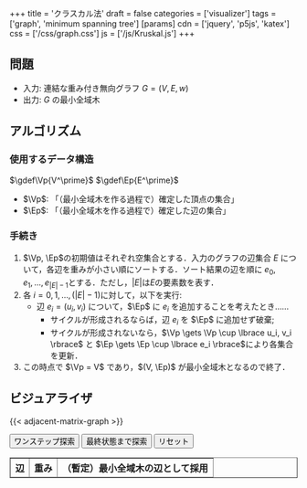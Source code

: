 +++
title = 'クラスカル法'
draft = false
categories = ['visualizer']
tags = ['graph', 'minimum spanning tree']
[params]
    cdn = ['jquery', 'p5js', 'katex']
    css = ['/css/graph.css']
    js = ['/js/Kruskal.js']
+++

## 問題

* 入力: 連結な重み付き無向グラフ $G = (V, E, w)$
* 出力: $G$ の最小全域木

## アルゴリズム

### 使用するデータ構造

$\gdef\Vp{V^\prime}$
$\gdef\Ep{E^\prime}$

* $\Vp$: 「（最小全域木を作る過程で）確定した頂点の集合」
* $\Ep$: 「（最小全域木を作る過程で）確定した辺の集合」

### 手続き

1. $\Vp, \Ep$の初期値はそれぞれ空集合とする．入力のグラフの辺集合 $E$ について，各辺を重みが小さい順にソートする．ソート結果の辺を順に $e_0, e_1, \ldots, e_{|E|-1}$とする．ただし，$|E|$は$E$の要素数を表す．
2. 各 $i = 0, 1, \ldots, (|E|-1)$に対して，以下を実行:
    * 辺 $e_i = (u_i, v_i)$ について，$\Ep$ に $e_i$ を追加することを考えたとき……
        * サイクルが形成されるならば，辺 $e_i$ を $\Ep$ に追加せず破棄;
        * サイクルが形成されないなら，$\Vp \gets \Vp \cup \lbrace u_i, v_i \rbrace$ と $\Ep \gets \Ep \cup \lbrace e_i \rbrace$により各集合を更新．
3. この時点で $\Vp = V$ であり，$(V, \Ep)$ が最小全域木となるので終了．

## ビジュアライザ

{{< adjacent-matrix-graph >}}

<div class="container">
  <div class="mt-2">
    <button class="alg-btn" id="search">ワンステップ探索</button>
    <button class="alg-btn" id="goal">最終状態まで探索</button>
    <button class="alg-btn" id="reset">リセット</button>
  </div>
  <table border="1" id="data_tbl">
    <thead>
      <tr>
        <th>辺</th>
        <th>重み</th>
        <th>（暫定）最小全域木の辺として採用</th>
      </tr>
    </thead>
  </table>
</div>
